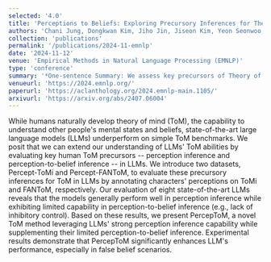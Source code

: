 ```yaml
---
selected: '4.0'
title: 'Perceptions to Beliefs: Exploring Precursory Inferences for Theory of Mind in Large Language Models'
authors: 'Chani Jung, Dongkwan Kim, Jiho Jin, Jiseon Kim, Yeon Seonwoo, Yejin Choi, Alice Oh, and Hyunwoo Kim'
collection: 'publications'
permalink: '/publications/2024-11-emnlp'
date: '2024-11-12'
venue: 'Empirical Methods in Natural Language Processing (EMNLP)'
type: 'conference'
summary: '*One-sentence Summary: We assess key precursors of Theory of Mind (ToM) in LLMs by perception-augmented ToM benchmarks. We propose PercepToM, a ToM method inspired by our findings of models’ strength in perception inference and weakness in perception-to-belief inference.*'
venueurl: 'https://2024.emnlp.org/'
paperurl: 'https://aclanthology.org/2024.emnlp-main.1105/'
arxivurl: 'https://arxiv.org/abs/2407.06004'
---
```


While humans naturally develop theory of mind (ToM), the capability to understand other people's mental states and beliefs, state-of-the-art large language models (LLMs) underperform on simple ToM benchmarks. We posit that we can extend our understanding of LLMs' ToM abilities by evaluating key human ToM precursors -- perception inference and perception-to-belief inference -- in LLMs. We introduce two datasets, Percept-ToMi and Percept-FANToM, to evaluate these precursory inferences for ToM in LLMs by annotating characters' perceptions on ToMi and FANToM, respectively. Our evaluation of eight state-of-the-art LLMs reveals that the models generally perform well in perception inference while exhibiting limited capability in perception-to-belief inference (e.g., lack of inhibitory control). Based on these results, we present PercepToM, a novel ToM method leveraging LLMs' strong perception inference capability while supplementing their limited perception-to-belief inference. Experimental results demonstrate that PercepToM significantly enhances LLM's performance, especially in false belief scenarios.